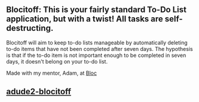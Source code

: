 ## Blocitoff: This is your fairly standard To-Do List application, but with a twist! All tasks are self-destructing.

Blocitoff will aim to keep to-do lists manageable by automatically deleting to-do items that have not been completed after seven days. The hypothesis is that if the to-do item is not important enough to be completed in seven days, it doesn't belong on your to-do list.

Made with my mentor, Adam, at [Bloc](http://bloc.io)

## [adude2-blocitoff](https://adude2-blocitoff.herokuapp.com/)